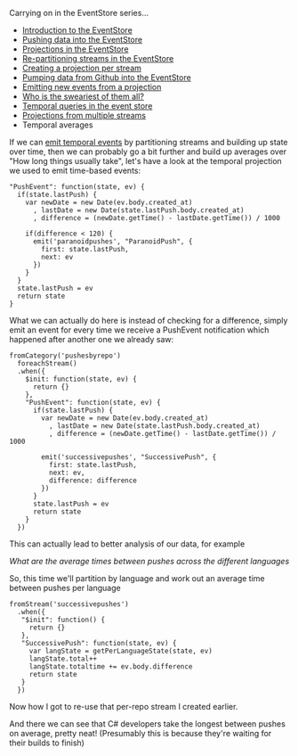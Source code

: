 Carrying on in the EventStore series...

- [Introduction to the EventStore](/entries/playing-with-the-eventstore.html)
- [Pushing data into the EventStore](/entries/pushing-data-into-streams-in-the-eventstore.html)
- [Projections in the EventStore](/entries/basic-projections-in-the-eventstore.html)
- [Re-partitioning streams in the EventStore](/entries/re-partitioning-streams-in-the-event-store-for-better-projections.html)
- [Creating a projection per stream](/entries/creating-a-projection-per-stream-in-the-eventstore.html)
- [Pumping data from Github into the EventStore](/entries/less-abstract,-pumping-data-from-github-into-the-eventstore.html)
- [Emitting new events from a projection](/entries/evented-github-adventure---emitting-commits-as-their-own-events.html)
- [Who is the sweariest of them all?](/entries/evented-github-adventure---who-writes-the-sweariest-commit-messages.html)
- [Temporal queries in the event store](/entries/evented-github-adventure---temporal-queries,-who-doesnt-trust-their-hardware.html)
- [Projections from multiple streams](/entries/evented-github-adventure---crossing-the-streams-to-gain-real-insights.html)
- Temporal averages

If we can [emit temporal events](/entries/evented-github-adventure---temporal-queries,-who-doesnt-trust-their-hardware.html) by partitioning streams and building up state over time, then we can probably go a bit further and build up averages over "How long things usually take", let's have a look at the temporal projection we used to emit time-based events:


    "PushEvent": function(state, ev) {
      if(state.lastPush) {
        var newDate = new Date(ev.body.created_at)
          , lastDate = new Date(state.lastPush.body.created_at)
          , difference = (newDate.getTime() - lastDate.getTime()) / 1000

        if(difference < 120) {
          emit('paranoidpushes', "ParanoidPush", {
            first: state.lastPush,
            next: ev
          })
        }
      }
      state.lastPush = ev
      return state
    }

What we can actually do here is instead of checking for a difference, simply emit an event for every time we receive a PushEvent notification which happened after another one we already saw:

    fromCategory('pushesbyrepo')
      foreachStream()
      .when({
        $init: function(state, ev) {
          return {}
        },
        "PushEvent": function(state, ev) {
          if(state.lastPush) {
            var newDate = new Date(ev.body.created_at)
              , lastDate = new Date(state.lastPush.body.created_at)
              , difference = (newDate.getTime() - lastDate.getTime()) / 1000

            emit('successivepushes', "SuccessivePush", {
              first: state.lastPush,
              next: ev,
              difference: difference
            })
          }
          state.lastPush = ev
          return state
        }
      })


This can actually lead to better analysis of our data, for example

*What are the average times between pushes across the different languages*

So, this time we'll partition by language and work out an average time between pushes per language

    fromStream('successivepushes')
      .when({
       "$init": function() {
         return {}
       },
       "SuccessivePush": function(state, ev) {
         var langState = getPerLanguageState(state, ev)
         langState.total++
         langState.totaltime += ev.body.difference
         return state
       }
      })

Now how I got to re-use that per-repo stream I created earlier.

<div id="scaled"></div>

And there we can see that C# developers take the longest between pushes on average, pretty neat! (Presumably this is because they're waiting for their builds to finish)

<script type="text/javascript" src="/d3.v2.js"></script>
<script type="text/javascript">
  var data = {"Processing":{"totaltime":0,"total":1},"C":{"totaltime":8517,"total":31},"Shell":{"totaltime":2276,"total":7},"Ruby":{"totaltime":15029,"total":28},"Java":{"totaltime":8214,"total":28},"Python":{"totaltime":11622,"total":30},"Scala":{"totaltime":37,"total":1},"C++":{"totaltime":7968,"total":41},"null":{"totaltime":22123,"total":39},"JavaScript":{"totaltime":28994,"total":72},"Objective-C":{"totaltime":4185,"total":6},"PHP":{"totaltime":9349,"total":25},"Emacs Lisp":{"totaltime":410,"total":2},"C#":{"totaltime":4968,"total":7},"Rust":{"totaltime":1079,"total":2},"Clojure":{"totaltime":798,"total":3},"Haskell":{"totaltime":0,"total":2},"ASP":{"totaltime":919,"total":1},"R":{"totaltime":3744,"total":3},"Erlang":{"totaltime":489,"total":2},"CoffeeScript":{"totaltime":435,"total":1},"Dart":{"totaltime":210,"total":1},"VimL":{"totaltime":884,"total":2},"Visual Basic":{"totaltime":1571,"total":2},"ActionScript":{"totaltime":1504,"total":1},"OCaml":{"totaltime":0,"total":1},"Matlab":{"totaltime":2181,"total":3}}
</script>

<script type="text/javascript">

   var filteredData = []
   for(var i in data) {
     if(data[i].total >= 10) {
       var datum = data[i]
       datum.state = datum
       datum.state.average = Math.floor(datum.state.totaltime / datum.state.total)
c
       filteredData.push(datum)
     }
   }

  var svg = d3.select("#scaled").append("svg")
          .attr("width", 800)
          .attr("height", 480)

   var scale = d3.scale.linear()
     .domain([0, d3.max(filteredData, function(d) { return d.state.average })])
     .range([0, 1]);

   var max = d3.max(filteredData, function(d) { return d.state.average });

   svg.append("text")
      .attr("fill", '#000')
      .attr("x", 710)
      .attr("y", 60)
      .text(max + " secs")

   svg.append("text")
      .attr("fill", '#000')
      .attr("x", 710)
      .attr("y", 350)
      .text(0 + " secs")

   svg.selectAll(".label")
      .data(filteredData)
      .enter()
        .append("text")
        .attr("class", "label")
        .attr("transform", function(d, i) { 
          var transform = "translate(" + i * (640 / filteredData.length) + "," + 380 + ") "
          transform += "rotate(75) "
          return transform
        })
        .attr("x", 0)
        .attr("y", 0)
        .text(function(d) { return d.key })

    svg.selectAll(".time")
     .data(filteredData)
     .enter()
       .append("rect")
         .attr("class", "time")
         .attr("fill", '#AAF')
         .attr("x", function(d, i) { return i * (640 / filteredData.length)})
         .attr("y", function(d, i) { return 370 - (280 * scale(d.state.average)) })
         .attr("width", 640 / (filteredData.length + 1))
         .attr("height", function(d, i) { return 280 * scale(d.state.average) })
</script>

